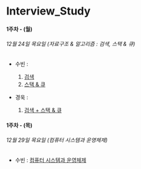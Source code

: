 # Interview_Study

#### 1주차 - (월)

###### 12월 24일 목요일 (자료구조 & 알고리즘 : 검색, 스택 & 큐)

- 수빈 : 

  [검색]: https://www.notion.so/5d76289e9e1248769f9156f98bc953f3
  [스택 & 큐]: https://www.notion.so/2e8773febdd64c259f8de3a3ed1e949b
  [컴퓨터 시스템과 운영체제]: https://www.notion.so/d56ffa3073ae4bf98db882ed0187c467

  1. [검색]
  2. [스택 & 큐]

- 경욱 : 
  
  [검색 + 스택 & 큐]: https://ku-na.tistory.com/2

  1. [검색 + 스택 & 큐]


#### 1주차 - (목)

###### 12월 29일 목요일 (컴퓨터 시스템과 운영체제)

- 수빈 :  [컴퓨터 시스템과 운영체제]
